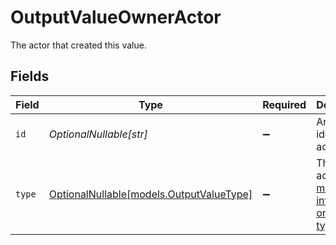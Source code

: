 # OutputValueOwnerActor

The actor that created this value.


## Fields

| Field                                                                         | Type                                                                          | Required                                                                      | Description                                                                   |
| ----------------------------------------------------------------------------- | ----------------------------------------------------------------------------- | ----------------------------------------------------------------------------- | ----------------------------------------------------------------------------- |
| `id`                                                                          | *OptionalNullable[str]*                                                       | :heavy_minus_sign:                                                            | An ID to identify the actor.                                                  |
| `type`                                                                        | [OptionalNullable[models.OutputValueType]](../models/outputvaluetype.md)      | :heavy_minus_sign:                                                            | The type of actor. [Read more information on actor types here](/docs/actors). |